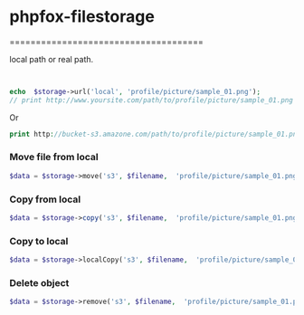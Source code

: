 # phpfox-filestorage
=====================================

>
> 
>
>

local path or real path.
```php


echo  $storage->url('local', 'profile/picture/sample_01.png');
// print http://www.yoursite.com/path/to/profile/picture/sample_01.png
```

Or
 
```php
print http://bucket-s3.amazone.com/path/to/profile/picture/sample_01.png
```

### Move file from local

```php
$data = $storage->move('s3', $filename,  'profile/picture/sample_01.png');
```

### Copy from local

```php
$data = $storage->copy('s3', $filename,  'profile/picture/sample_01.png');
```
### Copy to local

```php
$data = $storage->localCopy('s3', $filename,  'profile/picture/sample_01.png');
```

### Delete object
```php
$data = $storage->remove('s3', $filename,  'profile/picture/sample_01.png');
```


